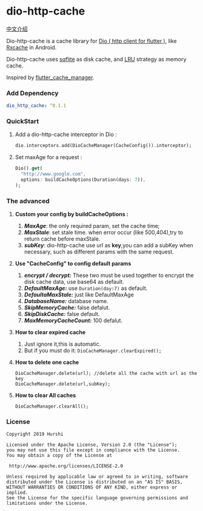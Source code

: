 # dio-http-cache

[中文介绍](./README_zh.md)

Dio-http-cache is a cache library for [Dio ( http client for flutter )](https://github.com/flutterchina/dio), like [Rxcache](https://github.com/VictorAlbertos/RxCache) in Android.

Dio-http-cache uses [sqflite](https://github.com/tekartik/sqflite) as  disk cache, and  [LRU](https://github.com/google/quiver-dart) strategy as memory cache.

Inspired by [flutter_cache_manager](https://github.com/renefloor/flutter_cache_manager).

### Add Dependency

```yaml
dio_http_cache: ^0.1.1
```

### QuickStart

1. Add a dio-http-cache interceptor in Dio :

   ```dart
   dio.interceptors.add(DioCacheManager(CacheConfig()).interceptor);
   ```

2. Set maxAge for a request :

   ```dart
   Dio().get(
     "http://www.google.com",
     options: buildCacheOptions(Duration(days: 7)),
   );
   ```

### The advanced

1. **Custom your config by buildCacheOptions :**
   1. ***MaxAge***: the only required param, set the cache time;
   2. ***MaxStale***: set stale time. when error occur (like 500,404),try to return cache before maxStale.
   3. ***subKey***: dio-http-cache use url as **key**,you can add a subKey when necessary, such as different params with the same request.

2. **Use "CacheConfig" to config default params**

   1. ***encrypt / decrypt:***  These two must be used together to encrypt the disk cache data, use base64 as default.
   2. ***DefaultMaxAge:***  use `Duration(day:7)` as default.
   3. ***DefaultaMaxStale:*** just like DefaultMaxAge
   4. ***DatabaseName:*** database name.
   5. ***SkipMemoryCache:*** false defalut.
   6. ***SkipDiskCache:*** false default.
   7. ***MaxMemoryCacheCount:*** 100 defalut.

3. **How to clear expired cache**

   1. Just ignore it,this is automatic.
   2. But if you must do it: `DioCacheManager.clearExpired();`

4. **How to delete one cache**

   ```
   DioCacheManager.delete(url); //delete all the cache with url as the key
   DioCacheManager.delete(url,subKey);
   ```

5. **How to clear All caches**

   ```
   DioCacheManager.clearAll();
   ```

### License

   ```
Copyright 2019 Hurshi

Licensed under the Apache License, Version 2.0 (the "License");
you may not use this file except in compliance with the License.
You may obtain a copy of the License at

    http://www.apache.org/licenses/LICENSE-2.0

Unless required by applicable law or agreed to in writing, software
distributed under the License is distributed on an "AS IS" BASIS,
WITHOUT WARRANTIES OR CONDITIONS OF ANY KIND, either express or implied.
See the License for the specific language governing permissions and
limitations under the License.
   ```
